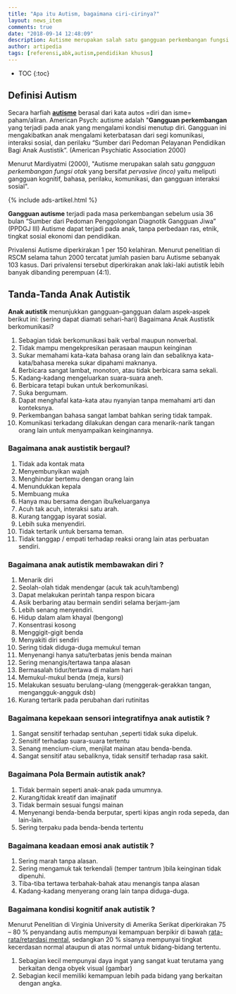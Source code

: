 ```yaml
---
title: "Apa itu Autism, bagaimana ciri-cirinya?"
layout: news_item
comments: true
date: "2018-09-14 12:48:09"
description: Autisme merupakan salah satu gangguan perkembangan fungsi otak yang bersifat pervasive (inco) yaitu meliputi gangguan kognitif, bahasa, perilaku, komunikasi, dan gangguan interaksi sosial.
author: artipedia
tags: [referensi,abk,autism,pendidikan khusus]
---
```


* TOC
{:toc}
## Definisi Autism
Secara harfiah **[autisme](/wiki/apa-itu-autisme-bagaimana-ciri-anak-autism.html "Apa itu Autis")** berasal dari kata autos =diri dan isme= paham/aliran. American Psych: autisme adalah "**Gangguan perkembangan** yang terjadi pada anak yang mengalami kondisi menutup diri. Gangguan ini mengakibatkan anak mengalami keterbatasan dari segi komunikasi, interaksi sosial, dan perilaku “Sumber dari Pedoman Pelayanan Pendidikan Bagi Anak Austistik”. (American Psychiatic Association 2000)

Menurut Mardiyatmi (2000), "Autisme merupakan salah satu *gangguan perkembangan fungsi otak* yang bersifat *pervasive (inco)* yaitu meliputi gangguan kognitif, bahasa, perilaku, komunikasi, dan gangguan interaksi sosial". 

{% include ads-artikel.html %}


**Gangguan autisme** terjadi pada masa perkembangan sebelum usia 36 bulan “Sumber dari Pedoman Penggolongan Diagnotik Gangguan Jiwa” (PPDGJ III) Autisme dapat terjadi pada anak, tanpa perbedaan ras, etnik, tingkat sosial ekonomi dan pendidikan.

Privalensi Autisme diperkirakan 1 per 150 kelahiran. Menurut penelitian di RSCM selama tahun 2000 tercatat jumlah pasien baru Autisme sebanyak 103 kasus. Dari privalensi tersebut diperkirakan anak laki-laki autistik lebih banyak dibanding perempuan (4:1).

## Tanda-Tanda Anak Autistik
**Anak autistik** menunjukkan gangguan–gangguan dalam aspek-aspek berikut ini: (sering dapat diamati sehari-hari) Bagaimana Anak Austistik berkomunikasi?
1. Sebagian tidak berkomunikasi baik verbal maupun nonverbal.
2. Tidak mampu mengekpresikan perasaan maupun keinginan 
3. Sukar memahami kata-kata bahasa orang lain dan sebaliknya kata-kata/bahasa mereka sukar dipahami maknanya.
4. Berbicara sangat lambat, monoton, atau tidak berbicara sama sekali. 
5. Kadang-kadang mengeluarkan suara-suara aneh.  
6. Berbicara tetapi bukan untuk berkomunikasi.
7. Suka bergumam. 
8. Dapat menghafal kata-kata atau nyanyian tanpa memahami arti dan konteksnya. 
9. Perkembangan bahasa sangat lambat bahkan sering tidak tampak. 
10. Komunikasi terkadang dilakukan dengan cara menarik-narik tangan orang lain untuk menyampaikan keinginannya.

### Bagaimana anak austistik bergaul?
1. Tidak ada kontak mata
2. Menyembunyikan wajah 
3. Menghindar bertemu dengan orang lain 
4. Menundukkan kepala 
5. Membuang muka 
6. Hanya mau bersama dengan ibu/keluarganya 
7. Acuh tak acuh, interaksi satu arah. 
8. Kurang tanggap isyarat sosial. 
9. Lebih suka menyendiri.  
10. Tidak tertarik untuk bersama teman. 
11. Tidak tanggap / empati terhadap reaksi orang lain atas perbuatan sendiri.

### Bagaimana anak autistik membawakan diri ?
1. Menarik diri
2. Seolah-olah tidak mendengar (acuk tak acuh/tambeng) 
3. Dapat melakukan perintah tanpa respon bicara 
4. Asik berbaring atau bermain sendiri selama berjam-jam
5. Lebih senang menyendiri. 
6. Hidup dalam alam khayal (bengong) 
7. Konsentrasi kosong 
8. Menggigit-gigit benda 
9. Menyakiti diri sendiri 
10. Sering tidak diduga-duga memukul teman
11. Menyenangi hanya satu/terbatas jenis benda mainan 
12. Sering menangis/tertawa tanpa alasan 
13. Bermasalah tidur/tertawa di malam hari 
14. Memukul-mukul benda (meja, kursi) 
15. Melakukan sesuatu berulang-ulang (menggerak-gerakkan tangan, mengangguk-angguk dsb)
16. Kurang tertarik pada perubahan dari rutinitas

### Bagaimana kepekaan sensori integratifnya anak autistik ?
1. Sangat sensitif terhadap sentuhan ,seperti tidak suka dipeluk.
2. Sensitif terhadap suara-suara tertentu 
3. Senang mencium-cium, menjilat mainan atau benda-benda. 
4. Sangat sensitif atau sebaliknya, tidak sensitif terhadap rasa sakit.

### Bagaimana Pola Bermain autistik anak?
1. Tidak bermain seperti anak-anak pada umumnya.
2. Kurang/tidak kreatif dan imajinatif  
3. Tidak bermain sesuai fungsi mainan 
4. Menyenangi benda-benda berputar, sperti kipas angin roda sepeda, dan lain-lain. 
5. Sering terpaku pada benda-benda tertentu

### Bagaimana keadaan emosi anak autistik ?
1. Sering marah tanpa alasan.
2. Sering mengamuk tak terkendali (temper tantrum )bila keinginan tidak dipenuhi. 
3. Tiba-tiba tertawa terbahak-bahak atau menangis tanpa alasan 
4. Kadang-kadang menyerang orang lain tanpa diduga-duga.

### Bagaimana kondisi kognitif anak autistik ?
Menurut Penelitian di Virginia University di Amerika Serikat diperkirakan 75 – 80 % penyandang autis mempunyai kemampuan berpikir di bawah [rata-rata/retardasi mental](/wiki/tunagrahita.html), sedangkan 20 % sisanya mempunyai tingkat kecerdasan normal ataupun di atas normal untuk bidang-bidang tertentu.

1. Sebagian kecil mempunyai daya ingat yang sangat kuat terutama yang berkaitan denga obyek visual (gambar)
2. Sebagian kecil memiliki kemampuan lebih pada bidang yang berkaitan dengan angka.
